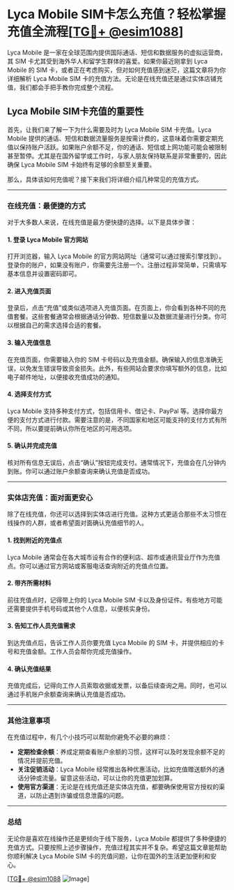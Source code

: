 # Lyca Mobile SIM卡怎么充值？轻松掌握充值全流程[[TG💪+ @esim1088](https://t.me/s/esim1088)]

Lyca Mobile 是一家在全球范围内提供国际通话、短信和数据服务的虚拟运营商，其 SIM 卡尤其受到海外华人和留学生群体的喜爱。如果你最近刚拿到 Lyca Mobile 的 SIM 卡，或者正在考虑购买，但对如何充值感到迷茫，这篇文章将为你详细解析 Lyca Mobile SIM 卡的充值方法。无论是在线充值还是通过实体店铺充值，我们都会手把手教你完成整个流程。

## Lyca Mobile SIM卡充值的重要性

首先，让我们来了解一下为什么需要及时为 Lyca Mobile SIM 卡充值。Lyca Mobile 提供的通话、短信和数据流量服务是按需计费的，这意味着你需要定期充值以保持账户活跃。如果账户余额不足，你的通话、短信或上网功能可能会被限制甚至暂停。尤其是在国外留学或工作时，与家人朋友保持联系是非常重要的，因此确保 Lyca Mobile SIM 卡始终有足够的余额至关重要。

那么，具体该如何充值呢？接下来我们将详细介绍几种常见的充值方式。

---

### 在线充值：最便捷的方式

对于大多数人来说，在线充值是最方便快捷的选择。以下是具体步骤：

#### 1. 登录 Lyca Mobile 官方网站

打开浏览器，输入 Lyca Mobile 的官方网站网址（通常可以通过搜索引擎找到）。登录你的账户，如果没有账户，你需要先注册一个。注册过程非常简单，只需填写基本信息并设置密码即可。

#### 2. 进入充值页面

登录后，点击“充值”或类似选项进入充值页面。在页面上，你会看到各种不同的充值套餐。这些套餐通常会根据通话分钟数、短信数量以及数据流量进行分类。你可以根据自己的需求选择合适的套餐。

#### 3. 输入充值信息

在充值页面，你需要输入你的 SIM 卡号码以及充值金额。确保输入的信息准确无误，以免发生错误导致资金损失。此外，有些网站会要求你填写额外的信息，比如电子邮件地址，以便接收充值成功的通知。

#### 4. 选择支付方式

Lyca Mobile 支持多种支付方式，包括信用卡、借记卡、PayPal 等。选择你最方便的支付方式进行付款。需要注意的是，不同国家和地区可能支持的支付方式有所不同，所以要提前确认你所在地区的可用选项。

#### 5. 确认并完成充值

核对所有信息无误后，点击“确认”按钮完成支付。通常情况下，充值会在几分钟内到账。你可以通过账户余额查询来确认充值是否成功。

---

### 实体店充值：面对面更安心

除了在线充值，你还可以选择到实体店进行充值。这种方式更适合那些不太习惯在线操作的人群，或者希望面对面确认充值细节的人。

#### 1. 找到附近的充值点

Lyca Mobile 通常会在各大城市设有合作的便利店、超市或通讯营业厅作为充值点。你可以通过官方网站或客服电话查询附近的充值点位置。

#### 2. 带齐所需材料

前往充值点时，记得带上你的 Lyca Mobile SIM 卡以及身份证件。有些地方可能还需要提供手机号码或其他个人信息，以便核实身份。

#### 3. 告知工作人员充值需求

到达充值点后，告诉工作人员你要充值 Lyca Mobile 的 SIM 卡，并提供相应的卡号和充值金额。工作人员会帮你完成充值操作。

#### 4. 确认充值结果

充值完成后，记得向工作人员索取收据或发票，以备后续查询之用。同时，也可以通过手机账户余额查询来确认充值是否成功。

---

### 其他注意事项

在充值过程中，有几个小技巧可以帮助你避免不必要的麻烦：

- **定期检查余额**：养成定期查看账户余额的习惯，这样可以及时发现余额不足的情况并提前充值。
- **关注促销活动**：Lyca Mobile 经常推出各种优惠活动，比如充值赠送额外的通话分钟或流量。留意这些活动，可以让你的充值更加划算。
- **使用官方渠道**：无论是在线充值还是实体店充值，都要确保使用官方授权的渠道，以防止遇到诈骗或信息泄露的问题。

---

### 总结

无论你是喜欢在线操作还是更倾向于线下服务，Lyca Mobile 都提供了多种便捷的充值方式。只要按照上述步骤操作，充值过程其实并不复杂。希望这篇文章能帮助你顺利解决 Lyca Mobile SIM 卡的充值问题，让你在国外的生活更加便利和安心。

[[TG💪+ @esim1088](https://t.me/s/esim1088) ![Image](https://i.postimg.cc/4NQfJmqS/Snipaste-2025-05-13-00-14-12.png)]